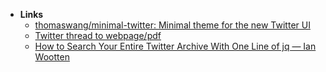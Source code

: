 - **Links**
	- [thomaswang/minimal-twitter: Minimal theme for the new Twitter UI](https://github.com/thomaswang/minimal-twitter)
	- [Twitter thread to webpage/pdf](https://threadreaderapp.com/)
	- [How to Search Your Entire Twitter Archive With One Line of jq — Ian Wootten](https://www.ianwootten.co.uk/2022/11/14/how-to-search-your-entire-twitter-archive-with-one-line-of-jq/)